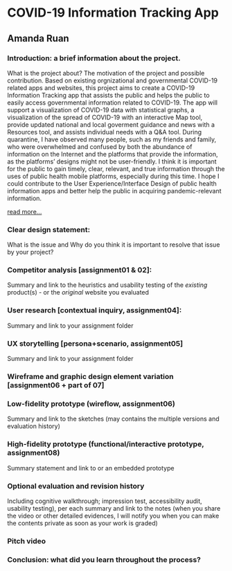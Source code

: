 # COVID-19 Information Tracking App
## Amanda Ruan
### Introduction: a brief information about the project. 
What is the project about? The motivation of the project and possible contribution.
Based on existing orgnizational and governmental COVID-19 related apps and websites, this project aims to create a COVID-19 Information Tracking app that assists the public and helps the public to easily access governmental information related to COVID-19. The app will support a visualization of COVID-19 data with statistical graphs, a visualization of the spread of COVID-19 with an interactive Map tool, provide updated national and local goverment guidance and news with a Resources tool, and assists individual needs with a Q&A tool. During quarantine, I have observed many people, such as my friends and family, who were overwhelmed and confused by both the abundance of information on the Internet and the platforms that provide the information, as the platforms’ designs might not be user-friendly. I think it is important for the public to gain timely, clear, relevant, and true information through the uses of public health mobile platforms, especially during this time. I hope I could contribute to the User Experience/Interface Design of public health information apps and better help the public in acquiring pandemic-relevant information. 

[read more...](url)
### Clear design statement: 
What is the issue and Why do you think it is important to resolve that issue by your project? 
### Competitor analysis [assignment01 & 02]:
Summary and link to the heuristics and usability testing of the *existing* product(s) - or the *original* website you evaluated
### User research [contextual inquiry, assignment04]:
Summary and link to your assignment folder
### UX storytelling [persona+scenario, assignment05]
Summary and link to your assignment folder
### Wireframe and graphic design element variation [assignment06 + part of 07]
### Low-fidelity prototype (wireflow, assignment06)
Summary and link to the sketches (may contains the multiple versions and evaluation history)
### High-fidelity prototype (functional/interactive prototype, assignment08)
Summary statement and link to or an embedded prototype
### Optional evaluation and revision history 
Including cognitive walkthrough; impression test, accessibility audit, usability testing), per each summary and link to the notes (when you share the video or other detailed evidences, I will notify you when you can make the contents private as soon as your work is graded)
### Pitch video 
### Conclusion: what did you learn throughout the process?
